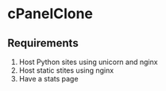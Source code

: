 # cPanelClone

## Requirements
<ol>
  <li>Host Python sites using unicorn and nginx</li>
  <li>Host static stites using nginx</li>
  <li>Have a stats page</li>
</ol>